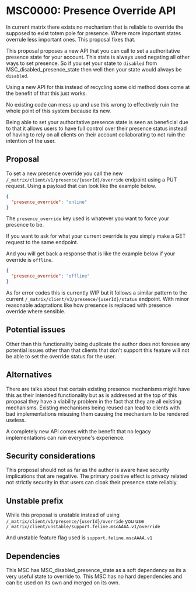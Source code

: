 # MSC0000: Presence Override API

In current matrix there exists no mechanism that is reliable to override the supposed to exist totem pole
for presence. Where more important states overrule less important ones. This proposal fixes that.

This proposal proposes a new API that you can call to set a authoritative presence state for your account. This
state is always used negating all other ways to set presence. So if you set your state to `disabled` from
MSC_disabled_presence_state then well then your state would always be `disabled`.

Using a new API for this instead of recycling some old method does come at the benefit of that this just works.

No existing code can mess up and use this wrong to effectively ruin the whole point of this system because its new.

Being able to set your authoritative presence state is seen as beneficial due to that it allows users to have full
control over their presence status instead of having to rely on all clients on their account collaborating to not
ruin the intention of the user.

## Proposal

To set a new presence override you call the new `/_matrix/client/v1/presence/{userId}/override` endpoint
using a PUT request. Using a payload that can look like the example below.

```json
{
  "presence_override": "online"
}
```

The `presence_override` key used is whatever you want to force your presence to be.

If you want to ask for what your current override is you simply make a GET request to the same endpoint.

And you will get back a response that is like the example below if your override is `offline`.

```json
{
  "presence_override": "offline"
}
```

As for error codes this is currently WIP but it follows a similar pattern to the current `/_matrix/client/v3/presence/{userId}/status`
endpoint. With minor reasonable adaptations like how presence is replaced with presence override where sensible.

## Potential issues

Other than this functionality being duplicate the author does not foresee any potential issues other than
that clients that don't support this feature will not be able to set the override status for the user.

## Alternatives

There are talks about that certain existing presence mechanisms might have this as their intended functionality but
as is addressed at the top of this proposal they have a viability problem in the fact that they are all existing
mechanisms. Existing mechanisms being reused can lead to clients with bad implementations misusing them
causing the mechanism to be rendered useless.

A completely new API comes with the benefit that no legacy implementations can ruin everyone's experience.

## Security considerations

This proposal should not as far as the author is aware have security implications that are negative. The primary
positive effect is privacy related not strictly security in that users can cloak their presence state reliably.

## Unstable prefix

While this proposal is unstable instead of using `/_matrix/client/v1/presence/{userId}/override` you use
`/_matrix/client/unstable/support.feline.mscAAAA.v1/override`

And unstable feature flag used is `support.feline.mscAAAA.v1`

## Dependencies

This MSC has MSC_disabled_presence_state as a soft dependency as its a very useful state to override to.
This MSC has no hard dependencies and can be used on its own and merged on its own.
